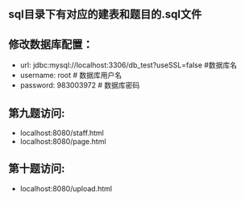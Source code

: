 ## sql目录下有对应的建表和题目的.sql文件

## 修改数据库配置：
- url: jdbc:mysql://localhost:3306/db_test?useSSL=false #数据库名
- username: root # 数据库用户名
- password: 983003972 # 数据库密码

## 第九题访问:
- localhost:8080/staff.html
- localhost:8080/page.html

## 第十题访问:
- localhost:8080/upload.html
